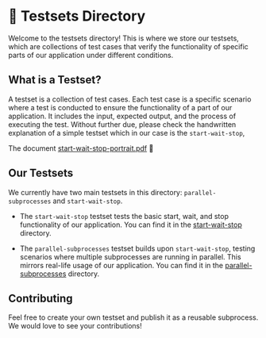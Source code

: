 # 🧪 Testsets Directory

Welcome to the testsets directory! This is where we store our testsets, which are collections of test cases that verify the functionality of specific parts of our application under different conditions.

## What is a Testset?

A testset is a collection of test cases. Each test case is a specific scenario where a test is conducted to ensure the functionality of a part of our application. It includes the input, expected output, and the process of executing the test. Without further due, please check the handwritten explanation of a simple testset which in our case is the `start-wait-stop`,

The document [start-wait-stop-portrait.pdf](./start-wait-stop-portrait.pdf) 🚀

## Our Testsets

We currently have two main testsets in this directory: `parallel-subprocesses` and `start-wait-stop`.

- The `start-wait-stop` testset tests the basic start, wait, and stop functionality of our application. You can find it in the [start-wait-stop](./start-wait-stop) directory.

- The `parallel-subprocesses` testset builds upon `start-wait-stop`, testing scenarios where multiple subprocesses are running in parallel. This mirrors real-life usage of our application. You can find it in the [parallel-subprocesses](./parallel-subprocesses) directory.

## Contributing

Feel free to create your own testset and publish it as a reusable subprocess. We would love to see your contributions!

